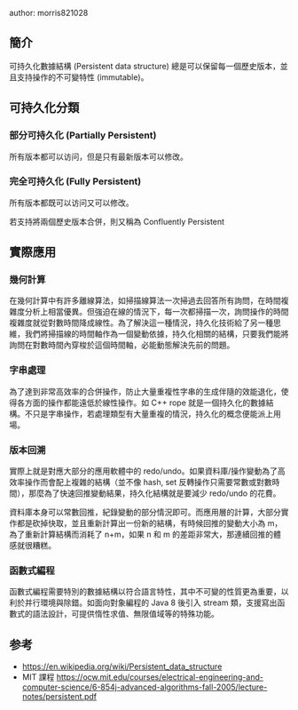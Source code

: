 author: morris821028

## 簡介

可持久化數據結構 (Persistent data structure) 總是可以保留每一個歷史版本，並且支持操作的不可變特性 (immutable)。

## 可持久化分類

### 部分可持久化 (Partially Persistent)

所有版本都可以访问，但是只有最新版本可以修改。

### 完全可持久化 (Fully Persistent)

所有版本都既可以访问又可以修改。

若支持將兩個歷史版本合併，則又稱為 Confluently Persistent

## 實際應用

### 幾何計算

在幾何計算中有許多離線算法，如掃描線算法一次掃過去回答所有詢問，在時間複雜度分析上相當優異。但強迫在線的情況下，每一次都掃描一次，詢問操作的時間複雜度就從對數時間降成線性。為了解決這一種情況，持久化技術給了另一種思維，我們將掃描線的時間軸作為一個變動依據，持久化相關的結構，只要我們能將詢問在對數時間內穿梭於這個時間軸，必能動態解決先前的問題。

### 字串處理

為了達到非常高效率的合併操作，防止大量重複性字串的生成伴隨的效能退化，使得各方面的操作都能遠低於線性操作。如 C++ rope 就是一個持久化的數據結構。不只是字串操作，若處理類型有大量重複的情況，持久化的概念便能派上用場。

### 版本回溯

實際上就是對應大部分的應用軟體中的 redo/undo。如果資料庫/操作變動為了高效率操作而會配上複雜的結構（並不像 hash, set 反轉操作只需要常數或對數時間），那麼為了快速回推變動結果，持久化結構就是要減少 redo/undo 的花費。

資料庫本身可以常數回推，紀錄變動的部分情況即可。而應用層的計算，大部分實作都是砍掉快取，並且重新計算出一份新的結構，有時候回推的變動大小為 m，為了重新計算結構而消耗了 n+m，如果 n 和 m 的差距非常大，那連續回推的體感就很糟糕。

### 函數式編程

函數式編程需要特別的數據結構以符合語言特性，其中不可變的性質更為重要，以利於并行環境與除錯。如面向對象編程的 Java 8 後引入 stream 類，支援寫出函數式的語法設計，可提供惰性求值、無限值域等的特殊功能。

## 参考

-    <https://en.wikipedia.org/wiki/Persistent_data_structure> 
-   MIT 課程 <https://ocw.mit.edu/courses/electrical-engineering-and-computer-science/6-854j-advanced-algorithms-fall-2005/lecture-notes/persistent.pdf> 
